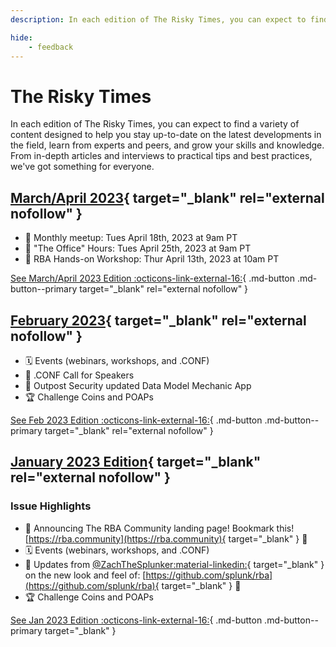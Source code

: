 ```yaml
---
description: In each edition of The Risky Times, you can expect to find a variety of content designed to help you stay up-to-date on the latest developments in the field, learn from experts and peers, and grow your skills and knowledge. From in-depth articles and interviews to practical tips and best practices, we've got something for everyone.

hide:
    - feedback
---
```


# The Risky Times

In each edition of The Risky Times, you can expect to find a variety of content designed to help you stay up-to-date on the latest developments in the field, learn from experts and peers, and grow your skills and knowledge. From in-depth articles and interviews to practical tips and best practices, we've got something for everyone.

## [March/April 2023][mar-apr-2023]{ target="_blank" rel="external nofollow" }

- 🚨 Monthly meetup: Tues April 18th, 2023 at 9am PT
- 🚨 "The Office" Hours: Tues April 25th, 2023 at 9am PT
- 🚨 RBA Hands-on Workshop: Thur April 13th, 2023 at 10am PT

[See March/April 2023 Edition :octicons-link-external-16:][mar-apr-2023]{ .md-button .md-button--primary target="_blank" rel="external nofollow" }

## [February 2023][feb-2023]{ target="_blank" rel="external nofollow" }

- 🗓 Events (webinars, workshops, and .CONF)
- 📰 .CONF Call for Speakers
- 🍏 Outpost Security updated Data Model Mechanic App
- 🏆 Challenge Coins and POAPs

[See Feb 2023 Edition :octicons-link-external-16:][feb-2023]{ .md-button .md-button--primary target="_blank" rel="external nofollow" }

## [January 2023 Edition][jan-2023]{ target="_blank" rel="external nofollow" }

### Issue Highlights

- 📣 Announcing The RBA Community landing page! Bookmark this! [https://rba.community](https://rba.community){ target="_blank" } 📌
- 🗓 Events (webinars, workshops, and .CONF)
- 📰 Updates from [@ZachTheSplunker:material-linkedin:](https://www.linkedin.com/in/zachthesplunker/){ target="_blank" } on the new look and feel of: [https://github.com/splunk/rba](https://github.com/splunk/rba){ target="_blank" } 📌
- 🏆 Challenge Coins and POAPs

[See Jan 2023 Edition :octicons-link-external-16:][jan-2023]{ .md-button .md-button--primary target="_blank" }

[jan-2023]: https://drive.google.com/file/d/1-i93WmemJnAb7gFpiUPbE1LPU1K7doAN/view
[feb-2023]: https://drive.google.com/file/d/1Bfl8nFudORaEtTQcVx6S1sGueQ7nMPO5/view
[mar-apr-2023]: https://drive.google.com/file/d/1emhXgkWiow_5wuJIovXFOK64yGRTVc7t/view?usp=sharing